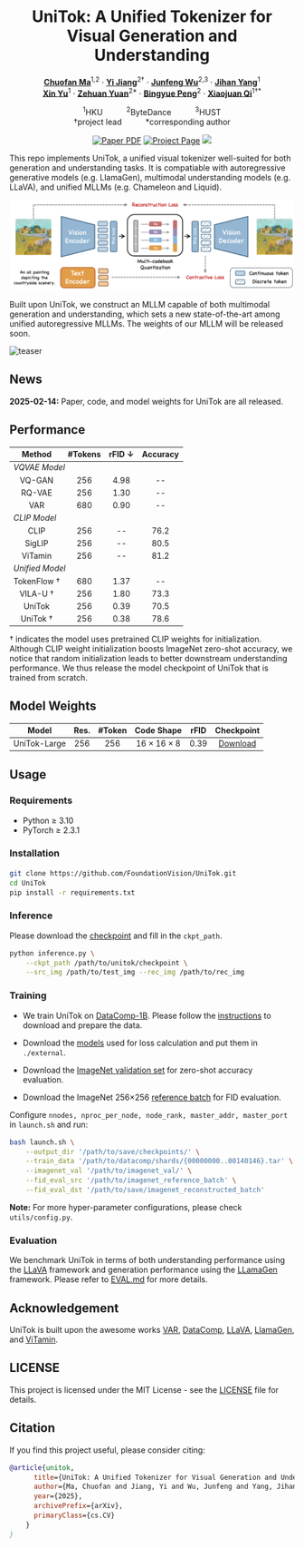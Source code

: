 <div align="center">
<h1>UniTok: A Unified Tokenizer for Visual Generation and Understanding</h1>

[**Chuofan Ma**](https://machuofan.github.io/)<sup>1,2</sup> · [**Yi Jiang**](https://enjoyyi.github.io/)<sup>2&dagger;</sup> · [**Junfeng Wu**](https://wjf5203.github.io/)<sup>2,3</sup> · [**Jihan Yang**](https://jihanyang.github.io/)<sup>1</sup>
<br>
[**Xin Yu**](https://xinyu-andy.github.io/)<sup>1</sup> · [**Zehuan Yuan**](https://shallowyuan.github.io/)<sup>2*</sup> · [**Bingyue Peng**](https://openreview.net/profile?id=~BINGYUE_PENG1)<sup>2</sup> · [**Xiaojuan Qi**](https://xjqi.github.io/)<sup>1&dagger;*</sup>

<sup>1</sup>HKU&emsp;&emsp;&emsp;<sup>2</sup>ByteDance&emsp;&emsp;&emsp;<sup>3</sup>HUST
<br>
&dagger;project lead&emsp;&emsp;&emsp;*corresponding author

<a href=""><img src='https://img.shields.io/badge/arXiv-UniTok-red' alt='Paper PDF'></a>
<a href="https://foundationvision.github.io/UniTok/"><img src='https://img.shields.io/badge/Project_Page-UniTok-green' alt='Project Page'></a>
<a href="https://huggingface.co/FoundationVision/UniTok"><img src='https://img.shields.io/badge/%F0%9F%A4%97%20Hugging%20Face-Model-blue'></a>

[//]: # (<a href='https://huggingface.co/datasets/depth-anything/DA-2K'><img src='https://img.shields.io/badge/Benchmark-DA--2K-yellow' alt='Benchmark'></a>)
</div>

This repo implements UniTok, a unified visual tokenizer well-suited for both generation and understanding tasks. 
It is compatiable with autoregressive generative models (e.g. LlamaGen), 
multimodal understanding models (e.g. LLaVA), and unified MLLMs (e.g. Chameleon and Liquid).

![teaser](assets/teaser.png)

Built upon UniTok, we construct an MLLM capable of both multimodal generation and understanding,
which sets a new state-of-the-art among unified autoregressive MLLMs. 
The weights of our MLLM will be released soon.

![teaser](assets/samples.png)

## News

**2025-02-14:** Paper, code, and model weights for UniTok are all released.


## Performance

<table>
    <thead>
        <tr>
            <th>Method</th>
            <th>#Tokens</th>
            <th>rFID &darr;</th>
            <th>Accuracy</th>
        </tr>
    </thead>
    <tbody>
        <tr>
            <td colspan="4"><i>VQVAE Model</i></td>
        </tr>
        <tr align="center">
            <td>VQ-GAN</td>
            <td>256</td>
            <td>4.98</td>
            <td>--</td>
        </tr>
        <tr align="center">
            <td>RQ-VAE</td>
            <td>256</td>
            <td>1.30</td>
            <td>--</td>
        </tr>
        <tr align="center">
            <td>VAR</td>
            <td>680</td>
            <td>0.90</td>
            <td>--</td>
        </tr>
        <tr>
            <td colspan="4"><i>CLIP Model</i></td>
        </tr>
        <tr align="center">
            <td>CLIP</td>
            <td>256</td>
            <td>--</td>
            <td>76.2</td>
        </tr>
        <tr align="center">
            <td>SigLIP</td>
            <td>256</td>
            <td>--</td>
            <td>80.5</td>
        </tr>
        <tr align="center">
            <td>ViTamin</td>
            <td>256</td>
            <td>--</td>
            <td>81.2</td>
        </tr>
        <tr>
            <td colspan="4"><i>Unified Model</i></td>
        </tr>
        <tr align="center">
            <td>TokenFlow &dagger;</td>
            <td>680</td>
            <td>1.37</td>
            <td>--</td>
        </tr>
        <tr align="center">
            <td>VILA-U &dagger;</td>
            <td>256</td>
            <td>1.80</td>
            <td>73.3</td>
        </tr>
        <tr align="center">
            <td>UniTok</td>
            <td>256</td>
            <td>0.39</td>
            <td>70.5</td>
        </tr>
        <tr align="center">
            <td>UniTok &dagger;</td>
            <td>256</td>
            <td>0.38</td>
            <td>78.6</td>
        </tr>
    </tbody>
</table>


&dagger; indicates the model uses pretrained CLIP weights for initialization. Although CLIP weight initialization boosts ImageNet zero-shot accuracy,
we notice that random initialization leads to better downstream understanding performance.
We thus release the model checkpoint of UniTok that is trained from scratch.

[//]: # (**Visual Understanding Performance on VQA Benchmarks.**)

[//]: # ()
[//]: # (|   Method   |      LLM       |  Res.   |  VQAv2   |   GQA    | TextVQA  |   POPE   |   MME    |  MM-Vet  |)

[//]: # (|:----------:|:--------------:|:-------:|:--------:|:--------:|:--------:|:--------:|:--------:|:--------:|)

[//]: # (|   Show-o   |  Phi-1.5-1.3B  |   256   |   59.3   |   48.7   |    -     |   73.8   |   948    |    -     |)

[//]: # (|   Liquid   |    Gemma-7B    |   512   |   71.3   |   58.4   |   42.4   |   81.1   |   1119   |    -     |)

[//]: # (|   VILA-U   |   Llama-2-7B   |   256   |   75.3   |   58.3   |   48.3   |   83.9   |   1336   |   27.7   |)

[//]: # (| **UniTok** | **Llama-2-7B** | **256** | **76.8** | **61.1** | **51.6** | **83.2** | **1448** | **33.9** |)

[//]: # ()
[//]: # (**Visual Generation Performance on GenAI-Bench.**)

[//]: # ()
[//]: # (<table>)

[//]: # (    <thead>)

[//]: # (    <tr>)

[//]: # (        <th rowspan="2">Method</th>)

[//]: # (        <th rowspan="2">Type</th>)

[//]: # (        <th rowspan="2">Count</th>)

[//]: # (        <th rowspan="2">Differ</th>)

[//]: # (        <th rowspan="2">Compare</th>)

[//]: # (        <th colspan="2">Logical</th>)

[//]: # (        <th rowspan="2">Overall</th>)

[//]: # (    </tr>)

[//]: # (    <tr>)

[//]: # (        <th>Negate</th>)

[//]: # (        <th>Universal</th>)

[//]: # (    </tr>)

[//]: # (    </thead>)

[//]: # (    <tbody>)

[//]: # (    <tr align="center">)

[//]: # (        <td>Show-o</td>)

[//]: # (        <td>Discrete Diff.</td>)

[//]: # (        <td>0.70</td>)

[//]: # (        <td>0.62</td>)

[//]: # (        <td>0.71</td>)

[//]: # (        <td>0.51</td>)

[//]: # (        <td>0.65</td>)

[//]: # (        <td>0.60</td>)

[//]: # (    </tr>)

[//]: # (    <tr align="center">)

[//]: # (        <td>VILA-U</td>)

[//]: # (        <td>Autoregressive</td>)

[//]: # (        <td>0.70</td>)

[//]: # (        <td>0.71</td>)

[//]: # (        <td>0.74</td>)

[//]: # (        <td>0.53</td>)

[//]: # (        <td>0.66</td>)

[//]: # (        <td>0.64</td>)

[//]: # (    </tr>)

[//]: # (    <tr align="center">)

[//]: # (        <td>Liquid</td>)

[//]: # (        <td>Autoregressive</td>)

[//]: # (        <td>0.76</td>)

[//]: # (        <td>0.73</td>)

[//]: # (        <td>0.74</td>)

[//]: # (        <td>0.46</td>)

[//]: # (        <td>0.74</td>)

[//]: # (        <td>0.65</td>)

[//]: # (    </tr>)

[//]: # (    <tr align="center">)

[//]: # (        <th>UniTok</th>)

[//]: # (        <th>Autoregressive</th>)

[//]: # (        <th>0.76</th>)

[//]: # (        <th>0.79</th>)

[//]: # (        <th>0.74</th>)

[//]: # (        <th>0.46</th>)

[//]: # (        <th>0.73</th>)

[//]: # (        <th>0.67</th>)

[//]: # (    </tr>)

[//]: # (    </tbody>)

[//]: # (</table>)


## Model Weights

|    Model     | Res. | #Token |        Code Shape         | rFID |  Checkpoint  |
|:------------:|:----:|:------:|:-------------------------:|:----:|:------------:|
| UniTok-Large | 256  |  256   | 16 $\times$ 16 $\times$ 8 | 0.39 | [Download](https://huggingface.co/FoundationVision/UniTok/blob/main/unitok_tokenizer.pth) |


## Usage

### Requirements
- Python ≥ 3.10
- PyTorch ≥ 2.3.1

### Installation

```bash
git clone https://github.com/FoundationVision/UniTok.git
cd UniTok
pip install -r requirements.txt
```

### Inference

Please download the [checkpoint](https://huggingface.co/FoundationVision/UniTok/blob/main/unitok_tokenizer.pth) and fill in the `ckpt_path`.
```bash
python inference.py \
    --ckpt_path /path/to/unitok/checkpoint \
    --src_img /path/to/test_img --rec_img /path/to/rec_img
```

### Training

- We train UniTok on [DataComp-1B](https://github.com/mlfoundations/datacomp). 
Please follow the [instructions](https://github.com/mlfoundations/datacomp?tab=readme-ov-file#downloading-datacomp-1b) to download and prepare the data.

- Download the [models](https://huggingface.co/FoundationVision/UniTok/tree/main/external) used for loss calculation and put them in `./external`.

- Download the [ImageNet validation set](https://www.image-net.org/) for zero-shot accuracy evaluation.

- Download the ImageNet 256$\times$256 [reference batch](https://huggingface.co/datasets/FoundationVision/imagenet_reference_batch) for FID evaluation.

Configure `nnodes, nproc_per_node, node_rank, master_addr, master_port` in `launch.sh` and run:

```bash
bash launch.sh \
    --output_dir '/path/to/save/checkpoints/' \
    --train_data '/path/to/datacomp/shards/{00000000..00140146}.tar' \
    --imagenet_val '/path/to/imagenet_val/' \
    --fid_eval_src '/path/to/imagenet_reference_batch' \
    --fid_eval_dst '/path/to/save/imagenet_reconstructed_batch'
```
**Note:** For more hyper-parameter configurations, please check `utils/config.py`.

### Evaluation

We benchmark UniTok in terms of both understanding performance using the [LLaVA](https://github.com/haotian-liu/LLaVA) framework 
and generation performance using the [LLamaGen](https://github.com/FoundationVision/LlamaGen) framework.
Please refer to [EVAL.md](eval/EVAL.md) for more details.



## Acknowledgement
UniTok is built upon the awesome works 
[VAR](https://github.com/FoundationVision/VAR),
[DataComp](https://github.com/mlfoundations/datacomp),
[LLaVA](https://github.com/haotian-liu/LLaVA/),
[LlamaGen](https://github.com/FoundationVision/LlamaGen/),
and [ViTamin](https://github.com/Beckschen/ViTamin).


## LICENSE

This project is licensed under the MIT License - see the [LICENSE](LICENSE) file for details.


## Citation

If you find this project useful, please consider citing:

```bibtex
@article{unitok,
      title={UniTok: A Unified Tokenizer for Visual Generation and Understanding},
      author={Ma, Chuofan and Jiang, Yi and Wu, Junfeng and Yang, Jihan and Yu, Xin and Yuan, Zehuan and Peng, Bingyue and Qi, Xiaojuan},
      year={2025},
      archivePrefix={arXiv},
      primaryClass={cs.CV}
    }
}
```

